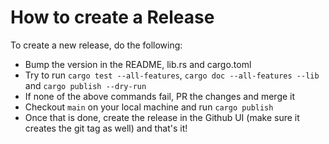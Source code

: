 # How to create a Release

To create a new release, do the following:
- Bump the version in the README, lib.rs and cargo.toml
- Try to run `cargo test --all-features`, `cargo doc --all-features --lib` and
  `cargo publish --dry-run`
- If none of the above commands fail, PR the changes and merge it
- Checkout `main` on your local machine and run `cargo publish`
- Once that is done, create the release in the Github UI (make sure it
  creates the git tag as well) and that's it!
